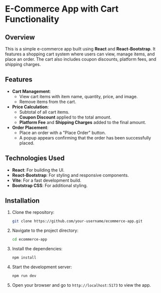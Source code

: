 # E-Commerce App with Cart Functionality

## Overview
This is a simple e-commerce app built using **React** and **React-Bootstrap**. It features a shopping cart system where users can view, manage items, and place an order. The cart also includes coupon discounts, platform fees, and shipping charges.

## Features
- **Cart Management**: 
  - View cart items with item name, quantity, price, and image.
  - Remove items from the cart.
- **Price Calculation**:
  - Subtotal of all cart items.
  - **Coupon Discount** applied to the total amount.
  - **Platform Fee** and **Shipping Charges** added to the final amount.
- **Order Placement**:
  - Place an order with a "Place Order" button.
  - A popup appears confirming that the order has been successfully placed.
  
## Technologies Used
- **React**: For building the UI.
- **React-Bootstrap**: For styling and responsive components.
- **Vite**: For a fast development build.
- **Bootstrap CSS**: For additional styling.

## Installation

1. Clone the repository:
    ```bash
    git clone https://github.com/your-username/ecommerce-app.git
    ```

2. Navigate to the project directory:
    ```bash
    cd ecommerce-app
    ```

3. Install the dependencies:
    ```bash
    npm install
    ```

4. Start the development server:
    ```bash
    npm run dev
    ```

5. Open your browser and go to `http://localhost:5173` to view the app.
